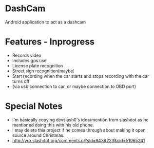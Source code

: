 DashCam
=======

Android application to act as a dashcam

Features - Inprogress
========

 - Records video
 - Includes gps use
 - License plate recognition
 - Street sign recognition(maybe)
 - Start recording when the car starts and stops recording with the car turns off
 - (via usb connection to car, or maybe connection to OBD port)

Special Notes
=============
 - I'm basically copying devslash0's idea/mention from slashdot as he mentioned doing this with his old phone.
 - I may delete this project if he comes through about making it open source around Christmas.
 - http://yro.slashdot.org/comments.pl?sid=8439223&cid=51065241
